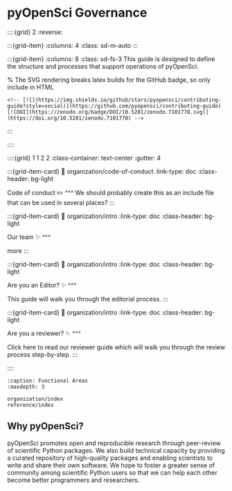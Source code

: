 # pyOpenSci Governance  


::::{grid} 2
:reverse:

:::{grid-item}
:columns: 4
:class: sd-m-auto
:::  

:::{grid-item}
:columns: 8
:class: sd-fs-3
This guide is designed to define the structure and processes 
that support operations of pyOpenSci. 

% The SVG rendering breaks latex builds for the GitHub badge, so only include in HTML
```{only} html
<!-- [![](https://img.shields.io/github/stars/pyopensci/contributing-guide?style=social)](https://github.com/pyopensci/contributing-guide)
[![DOI](https://zenodo.org/badge/DOI/10.5281/zenodo.7101778.svg)](https://doi.org/10.5281/zenodo.7101778) -->
```

:::

::::
<!-- I think this is the end of the header - below begins the next grid-->

::::{grid} 1 1 2 2
:class-container: text-center
:gutter: 4

:::{grid-item-card}
:link: organization/code-of-conduct
:link-type: doc
:class-header: bg-light

Code of conduct ✏️
^^^
We should probably create this as an include file that can be 
used in several places?
:::

:::{grid-item-card}
:link: organization/intro
:link-type: doc
:class-header: bg-light

Our team ✨
^^^

more
:::

:::{grid-item-card}
:link: organization/intro
:link-type: doc
:class-header: bg-light

Are you an Editor? ✨
^^^

This guide will walk you through the editorial process.
:::

:::{grid-item-card}
:link: organization/intro
:link-type: doc
:class-header: bg-light

Are you a reviewer? ✨
^^^

Click here to read our reviewer guide which will walk you through the review
process step-by-step.
:::

::::


```{toctree}
:caption: Functional Areas
:maxdepth: 3

organization/index
reference/index

```

## Why pyOpenSci?
pyOpenSci promotes open and reproducible research through peer-review of 
scientific Python packages. We also build technical capacity by providing a 
curated repository of high-quality packages and enabling scientists to write 
and share their own software. We hope to foster a greater sense of community 
among scientific Python users so that we can help each other become better 
programmers and researchers.

